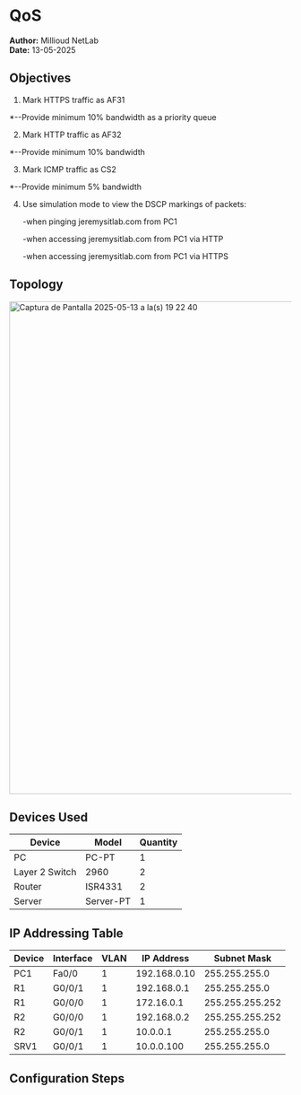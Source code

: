 # QoS
**Author:** Millioud NetLab  
**Date:** 13-05-2025

## Objectives

1. Mark HTTPS traffic as AF31
   
*--Provide minimum 10% bandwidth as a priority queue

2. Mark HTTP traffic as AF32

*--Provide minimum 10% bandwidth

3. Mark ICMP traffic as CS2

*--Provide minimum 5% bandwidth

4. Use simulation mode to view the DSCP markings of packets:

   -when pinging jeremysitlab.com from PC1

   -when accessing jeremysitlab.com from PC1 via HTTP

   -when accessing jeremysitlab.com from PC1 via HTTPS

## Topology

<img width="879" alt="Captura de Pantalla 2025-05-13 a la(s) 19 22 40" src="https://github.com/user-attachments/assets/e6c8c676-06f2-4d75-8250-74afc729d04f" />

## Devices Used

| Device         | Model        | Quantity |
|----------------|--------------|----------|
| PC       | PC-PT         | 1        |
| Layer 2 Switch | 2960         | 2       |
| Router             | ISR4331      | 2        |
| Server             | Server-PT      | 1        |

## IP Addressing Table

| Device | Interface | VLAN | IP Address     | Subnet Mask       |
|--------|-----------|------|----------------|-------------------|
| PC1    | Fa0/0     | 1   | 192.168.0.10   | 255.255.255.0     |
| R1    | G0/0/1     | 1   | 192.168.0.1   | 255.255.255.0     |
| R1   | G0/0/0  | 1  | 172.16.0.1   | 255.255.255.252     |
| R2   | G0/0/0   | 1   | 192.168.0.2   | 255.255.255.252     |
| R2   |   G0/0/1 | 1  | 10.0.0.1   | 255.255.255.0     |
| SRV1   |   G0/0/1 | 1  | 10.0.0.100  | 255.255.255.0     |

## Configuration Steps



















